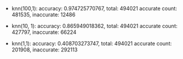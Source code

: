 * knn(100,1): 
accuracy: 0.974725770767, total: 494021
accurate count: 481535, inaccurate: 12486

* knn(10, 1):
accuracy: 0.865949018362, total: 494021
accurate count: 427797, inaccurate: 66224

* knn(1,1):
accuracy: 0.408703273747, total: 494021
accurate count: 201908, inaccurate: 292113